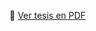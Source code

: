 📄 [Ver tesis en PDF](doc/Diseño_e_implementación_del_algoritmo_K-Nearest_Neighbors_en_FPGA_para_clasificación_binaria.pdf)

